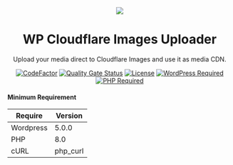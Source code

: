 <p align="center">
  <a href="https://sourceforge.net/p/softlibrary/svn/HEAD/tree/wp-cloudflare-images-uploader/Image-Uploader-Logo%20700x237.png?format=raw">
    <img src="https://sourceforge.net/p/softlibrary/svn/HEAD/tree/wp-cloudflare-images-uploader/Image-Uploader-Logo%20700x237.png?format=raw" />
  </a>
</p>
<h1 align="center">
  WP Cloudflare Images Uploader
</h1>
<div align="center">
  
  Upload your media direct to Cloudflare Images and use it as media CDN.
  
  [![CodeFactor](https://www.codefactor.io/repository/github/softlibrary/wp-cloudflare-images-uploader/badge)](https://www.codefactor.io/repository/github/softlibrary/wp-cloudflare-images-uploader)
  [![Quality Gate Status](https://sonarcloud.io/api/project_badges/measure?project=softlibrary_wp-cloudflare-images-uploader&metric=alert_status)](https://sonarcloud.io/summary/new_code?id=softlibrary_wp-cloudflare-images-uploader)
  [![License](https://img.shields.io/github/license/softlibrary/wp-cloudflare-images-uploader?color=lighgreen)](https://github.com/softlibrary/wp-cloudflare-images-uploader/blob/main/LICENSE)
  [![WordPress Required](https://img.shields.io/badge/wordpress-5.0.0-blue)](https://wordpress.org/download/)
  [![PHP Required](https://img.shields.io/badge/php-8.0-blue)](https://www.php.net/downloads)
  
</div>

#### Minimum Requirement
| Require | Version |
|---|---|
| Wordpress | 5.0.0 |
| PHP | 8.0 |
| cURL | php_curl |
